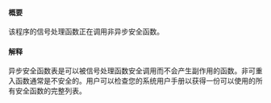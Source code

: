 #### 概要
该程序的信号处理函数正在调用非异步安全函数。

#### 解释
异步安全函数表是可以被信号处理函数安全调用而不会产生副作用的函数。非可重入函数通常是不安全的。用户可以检查您的系统用户手册以获得一份可以使用的所有安全函数的完整列表。
